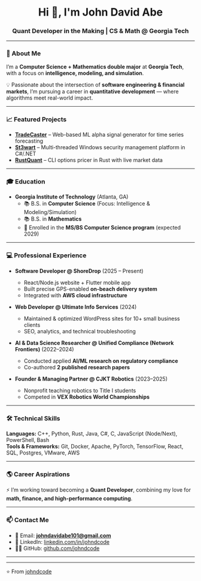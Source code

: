 <!-- Banner / Header -->
<h1 align="center">Hi 👋, I'm John David Abe</h1>
<h3 align="center">Quant Developer in the Making | CS & Math @ Georgia Tech</h3>

---

### 🚀 About Me  
I’m a **Computer Science + Mathematics double major** at **Georgia Tech**, with a focus on **intelligence, modeling, and simulation**.  

💡 Passionate about the intersection of **software engineering & financial markets**, I’m pursuing a career in **quantitative development** — where algorithms meet real-world impact.  

---

### 📈 Featured Projects  
- **[TradeCaster](#)** – Web-based ML alpha signal generator for time series forecasting  
- **[St3wart](#)** – Multi-threaded Windows security management platform in C#/.NET  
- **[RustQuant](#)** – CLI options pricer in Rust with live market data  

---

### 🎓 Education  
- **Georgia Institute of Technology** (Atlanta, GA)  
  - 📚 B.S. in **Computer Science** (Focus: Intelligence & Modeling/Simulation)  
  - 📚 B.S. in **Mathematics**  
  - 🎯 Enrolled in the **MS/BS Computer Science program** (expected 2029)  

---

### 💻 Professional Experience  
- **Software Developer @ ShoreDrop** (2025 – Present)  
  - React/Node.js website + Flutter mobile app  
  - Built precise GPS-enabled **on-beach delivery system**  
  - Integrated with **AWS cloud infrastructure**  

- **Web Developer @ Ultimate Info Services** (2024)  
  - Maintained & optimized WordPress sites for 10+ small business clients  
  - SEO, analytics, and technical troubleshooting  

- **AI & Data Science Researcher @ Unified Compliance (Network Frontiers)** (2022–2024)  
  - Conducted applied **AI/ML research on regulatory compliance**  
  - Co-authored **2 published research papers**  

- **Founder & Managing Partner @ CJKT Robotics** (2023–2025)  
  - Nonprofit teaching robotics to Title I students  
  - Competed in **VEX Robotics World Championships**  

---

### 🛠️ Technical Skills  
**Languages:** C++, Python, Rust, Java, C#, C, JavaScript (Node/Next), PowerShell, Bash  
**Tools & Frameworks:** Git, Docker, Apache, PyTorch, TensorFlow, React, SQL, Postgres, VMware, AWS  

---

### 🌎 Career Aspirations  
⚡ I’m working toward becoming a **Quant Developer**, combining my love for **math, finance, and high-performance computing**.  

---

### 📫 Contact Me  
- 📧 Email: **johndavidabe101@gmail.com**  
- 💼 LinkedIn: [linkedin.com/in/johndcode](https://linkedin.com/in/johndcode)  
- 🧑‍💻 GitHub: [github.com/johndcode](https://github.com/johndcode)  

---

---

⭐️ From [johndcode](https://github.com/johndcode)
